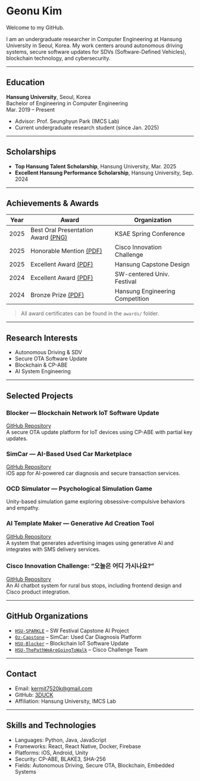 # Geonu Kim

Welcome to my GitHub.

I am an undergraduate researcher in Computer Engineering at Hansung University in Seoul, Korea. My work centers around autonomous driving systems, secure software updates for SDVs (Software-Defined Vehicles), blockchain technology, and cybersecurity.

---

## Education

**Hansung University**, Seoul, Korea  
Bachelor of Engineering in Computer Engineering  
Mar. 2019 – Present  
- Advisor: Prof. Seunghyun Park (IMCS Lab)  
- Current undergraduate research student (since Jan. 2025)

---

## Scholarships

- **Top Hansung Talent Scholarship**, Hansung University, Mar. 2025  
- **Excellent Hansung Performance Scholarship**, Hansung University, Sep. 2024  

---

## Achievements & Awards

| Year | Award | Organization |
|------|-------|--------------|
| 2025 | Best Oral Presentation Award [(PNG)](./awards/ksae_2025.png) | KSAE Spring Conference |
| 2025 | Honorable Mention [(PDF)](./awards/cisco_2025.pdf) | Cisco Innovation Challenge |
| 2025 | Excellent Award [(PDF)](./awards/capstone_spring_2025.pdf) | Hansung Capstone Design |
| 2024 | Excellent Award [(PDF)](./awards/sw_festival_2024.pdf) | SW-centered Univ. Festival |
| 2024 | Bronze Prize [(PDF)](./awards/engineering_2024.pdf) | Hansung Engineering Competition |

> All award certificates can be found in the `awards/` folder.

---

## Research Interests

- Autonomous Driving & SDV
- Secure OTA Software Update
- Blockchain & CP-ABE
- AI System Engineering

---

## Selected Projects

### Blocker — Blockchain Network IoT Software Update  
[GitHub Repository](https://github.com/HSU-Blocker)  
A secure OTA update platform for IoT devices using CP-ABE with partial key updates.

### SimCar — AI-Based Used Car Marketplace  
[GitHub Repository](https://github.com/Oz-Capstone)  
iOS app for AI-powered car diagnosis and secure transaction services.

### OCD Simulator — Psychological Simulation Game  
Unity-based simulation game exploring obsessive-compulsive behaviors and empathy.

### AI Template Maker — Generative Ad Creation Tool  
[GitHub Repository](https://github.com/HSU-SPARKLE)  
A system that generates advertising images using generative AI and integrates with SMS delivery services.

### Cisco Innovation Challenge: “오늘은 어디 가시나요?”  
[GitHub Repository](https://github.com/HSU-ThePathWeAreGoingToWalk)  
An AI chatbot system for rural bus stops, including frontend design and Cisco product integration.

---

## GitHub Organizations

- [`HSU-SPARKLE`](https://github.com/HSU-SPARKLE) – SW Festival Capstone AI Project  
- [`Oz-Capstone`](https://github.com/Oz-Capstone) – SimCar: Used Car Diagnosis Platform  
- [`HSU-Blocker`](https://github.com/HSU-Blocker) – Blockchain IoT Software Update  
- [`HSU-ThePathWeAreGoingToWalk`](https://github.com/HSU-ThePathWeAreGoingToWalk) – Cisco Challenge Team

---

## Contact

- Email: [kermit7520k@gmail.com](mailto:kermit7520k@gmail.com)  
- GitHub: [3DUCK](https://github.com/3DUCK)  
- Affiliation: Hansung University, IMCS Lab

---

## Skills and Technologies

- Languages: Python, Java, JavaScript  
- Frameworks: React, React Native, Docker, Firebase  
- Platforms: iOS, Android, Unity  
- Security: CP-ABE, BLAKE3, SHA-256  
- Fields: Autonomous Driving, Secure OTA, Blockchain, Embedded Systems
